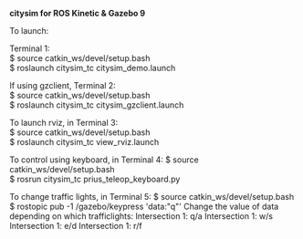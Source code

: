 **citysim for ROS Kinetic & Gazebo 9**

To launch:

Terminal 1:  
$ source catkin_ws/devel/setup.bash  
$ roslaunch citysim_tc citysim_demo.launch  

If using gzclient, Terminal 2:  
$ source catkin_ws/devel/setup.bash  
$ roslaunch citysim_tc citysim_gzclient.launch  

To launch rviz, in Terminal 3:  
$ source catkin_ws/devel/setup.bash  
$ roslaunch citysim_tc view_rviz.launch  

To control using keyboard, in Terminal 4:
$ source catkin_ws/devel/setup.bash  
$ rosrun citysim_tc prius_teleop_keyboard.py

To change traffic lights, in Terminal 5:
$ source catkin_ws/devel/setup.bash  
$ rostopic pub -1 /gazebo/keypress 'data:"q"'
Change the value of data depending on which trafficlights:
Intersection 1: q/a
Intersection 1: w/s
Intersection 1: e/d
Intersection 1: r/f
